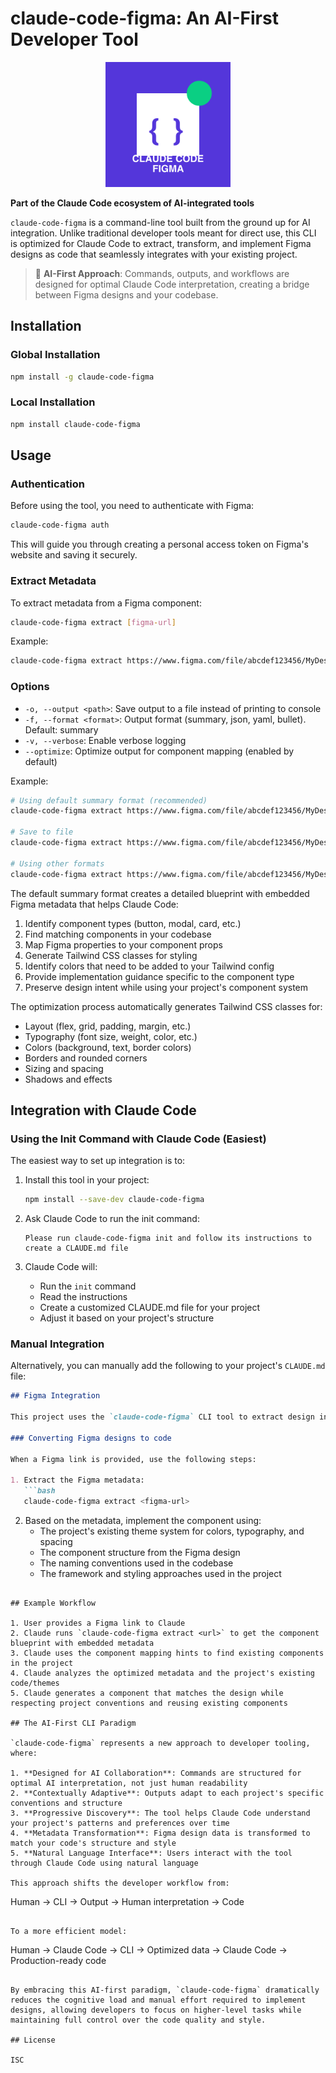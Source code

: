 # claude-code-figma: An AI-First Developer Tool

<div align="center">
  <img src="./logo.png" alt="Claude Code Figma Logo" width="200"/>
</div>

**Part of the Claude Code ecosystem of AI-integrated tools**

`claude-code-figma` is a command-line tool built from the ground up for AI integration. Unlike traditional developer tools meant for direct use, this CLI is optimized for Claude Code to extract, transform, and implement Figma designs as code that seamlessly integrates with your existing project.

> 🤖 **AI-First Approach**: Commands, outputs, and workflows are designed for optimal Claude Code interpretation, creating a bridge between Figma designs and your codebase.

## Installation

### Global Installation

```bash
npm install -g claude-code-figma
```

### Local Installation

```bash
npm install claude-code-figma
```

## Usage

### Authentication

Before using the tool, you need to authenticate with Figma:

```bash
claude-code-figma auth
```

This will guide you through creating a personal access token on Figma's website and saving it securely.

### Extract Metadata

To extract metadata from a Figma component:

```bash
claude-code-figma extract [figma-url]
```

Example:

```bash
claude-code-figma extract https://www.figma.com/file/abcdef123456/MyDesigns?node-id=123%3A456
```

### Options

- `-o, --output <path>`: Save output to a file instead of printing to console
- `-f, --format <format>`: Output format (summary, json, yaml, bullet). Default: summary
- `-v, --verbose`: Enable verbose logging
- `--optimize`: Optimize output for component mapping (enabled by default)

Example:

```bash
# Using default summary format (recommended)
claude-code-figma extract https://www.figma.com/file/abcdef123456/MyDesigns?node-id=123%3A456

# Save to file
claude-code-figma extract https://www.figma.com/file/abcdef123456/MyDesigns?node-id=123%3A456 --output component-metadata.md

# Using other formats
claude-code-figma extract https://www.figma.com/file/abcdef123456/MyDesigns?node-id=123%3A456 --format json
```

The default summary format creates a detailed blueprint with embedded Figma metadata that helps Claude Code:

1. Identify component types (button, modal, card, etc.)
2. Find matching components in your codebase
3. Map Figma properties to your component props
4. Generate Tailwind CSS classes for styling
5. Identify colors that need to be added to your Tailwind config
6. Provide implementation guidance specific to the component type
7. Preserve design intent while using your project's component system

The optimization process automatically generates Tailwind CSS classes for:
- Layout (flex, grid, padding, margin, etc.)
- Typography (font size, weight, color, etc.)
- Colors (background, text, border colors)
- Borders and rounded corners
- Sizing and spacing
- Shadows and effects

## Integration with Claude Code

### Using the Init Command with Claude Code (Easiest)

The easiest way to set up integration is to:

1. Install this tool in your project:
   ```bash
   npm install --save-dev claude-code-figma
   ```

2. Ask Claude Code to run the init command:
   ```
   Please run claude-code-figma init and follow its instructions to create a CLAUDE.md file
   ```

3. Claude Code will:
   - Run the `init` command
   - Read the instructions
   - Create a customized CLAUDE.md file for your project
   - Adjust it based on your project's structure

### Manual Integration

Alternatively, you can manually add the following to your project's `CLAUDE.md` file:

```markdown
## Figma Integration

This project uses the `claude-code-figma` CLI tool to extract design information from Figma. 

### Converting Figma designs to code

When a Figma link is provided, use the following steps:

1. Extract the Figma metadata:
   ```bash
   claude-code-figma extract <figma-url>
   ```

2. Based on the metadata, implement the component using:
   - The project's existing theme system for colors, typography, and spacing
   - The component structure from the Figma design
   - The naming conventions used in the codebase
   - The framework and styling approaches used in the project
```

## Example Workflow

1. User provides a Figma link to Claude
2. Claude runs `claude-code-figma extract <url>` to get the component blueprint with embedded metadata
3. Claude uses the component mapping hints to find existing components in the project
4. Claude analyzes the optimized metadata and the project's existing code/themes
5. Claude generates a component that matches the design while respecting project conventions and reusing existing components

## The AI-First CLI Paradigm

`claude-code-figma` represents a new approach to developer tooling, where:

1. **Designed for AI Collaboration**: Commands are structured for optimal AI interpretation, not just human readability
2. **Contextually Adaptive**: Outputs adapt to each project's specific conventions and structure
3. **Progressive Discovery**: The tool helps Claude Code understand your project's patterns and preferences over time
4. **Metadata Transformation**: Figma design data is transformed to match your code's structure and style
5. **Natural Language Interface**: Users interact with the tool through Claude Code using natural language

This approach shifts the developer workflow from:

```
Human → CLI → Output → Human interpretation → Code
```

To a more efficient model:

```
Human → Claude Code → CLI → Optimized data → Claude Code → Production-ready code
```

By embracing this AI-first paradigm, `claude-code-figma` dramatically reduces the cognitive load and manual effort required to implement designs, allowing developers to focus on higher-level tasks while maintaining full control over the code quality and style.

## License

ISC